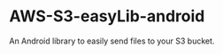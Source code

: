 AWS-S3-easyLib-android
======================

An Android library to easily send files to your S3 bucket.
